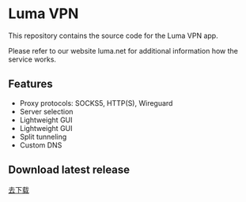 # Luma VPN

This repository contains the source code for the Luma VPN app.

Please refer to our website luma.net for additional information how the service works.

## Features

- Proxy protocols: SOCKS5, HTTP(S), Wireguard
- Server selection
- Lightweight GUI
- Lightweight GUI
- Split tunneling
- Custom DNS

## Download latest release

[去下载](https://github.com/lumavpn/luma/releases)
